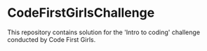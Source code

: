 # CodeFirstGirlsChallenge
This repository contains solution for the 'Intro to coding' challenge conducted by Code First Girls.
